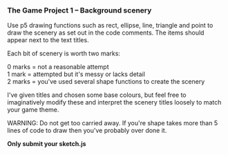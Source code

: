 ### The Game Project 1 – Background scenery

Use p5 drawing functions such as rect, ellipse, line, triangle and
point to draw the scenery as set out in the code comments. The items
should appear next to the text titles.

Each bit of scenery is worth two marks:

0 marks = not a reasonable attempt  
1 mark = attempted but it's messy or lacks detail  
2 marks = you've used several shape functions to create the scenery

I've given titles and chosen some base colours, but feel free to
imaginatively modify these and interpret the scenery titles loosely to
match your game theme.

WARNING: Do not get too carried away. If you're shape takes more than 5 lines
of code to draw then you've probably over done it.

**Only submit your sketch.js**
